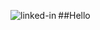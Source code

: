 ##Hello
<img align="left" alt="linked-in" src="https://www.codewars.com/users/JakubSzymanek/badges/large" />
